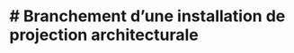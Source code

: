 # <!-- %: BLOC1_SAVOIR1  --># Branchement d’une installation de projection architecturale<!-- %; -->